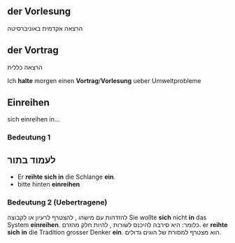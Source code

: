 ## der Vorlesung
הרצאה אקדמית באוניברסיטה

## der Vortrag
הרצאה כללית

Ich **halte** morgen einen **Vortrag**/**Vorlesung** ueber Umweltprobleme


## Einreihen
sich einreihen in...
### Bedeutung 1
לעמוד בתור
- 
- Er **reihte sich in** die Schlange **ein**.
- bitte hinten **einreihen**

### Bedeutung 2 (Uebertragene)
להזדהות עם מישהו , להצטרף לרעיון או לקבוצה
Sie wollte **sich** nicht **in** das System **einreihen**.
כלומר: היא סירבה להיכנס לשורות , להיות חלק מהזרם.
er **reihte sich** **in** die Tradition grosser Denker **ein**.
הוא מצטרף למסורת של הוגים גדולים.
